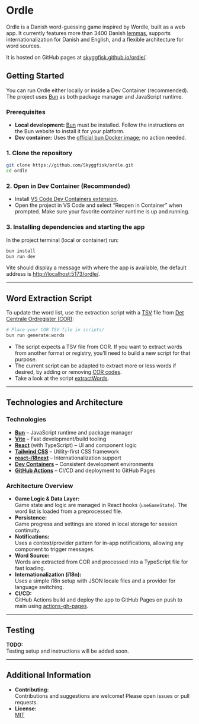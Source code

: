 # Ordle

Ordle is a Danish word-guessing game inspired by Wordle, built as a web app. It currently features more than 3400 Danish [lemmas](<https://en.wikipedia.org/wiki/Lemma_(morphology)>), supports internationalization for Danish and English, and a flexible architecture for word sources.

It is hosted on GitHub pages at [skyggfisk.github.io/ordle/](https://skyggfisk.github.io/ordle/).

## Getting Started

You can run Ordle either locally or inside a Dev Container (recommended). The project uses [Bun](https://bun.sh/) as both package manager and JavaScript runtime.

### Prerequisites

- **Local development:** [Bun](https://bun.sh/) must be installed. Follow the instructions on the Bun website to install it for your platform.
- **Dev container:** Uses the [official bun Docker image](https://bun.sh/docs/installation#docker); no action needed.

### 1. Clone the repository

```bash
git clone https://github.com/Skyggfisk/ordle.git
cd ordle
```

### 2. Open in Dev Container (Recommended)

- Install [VS Code Dev Containers extension](https://marketplace.visualstudio.com/items?itemName=ms-vscode-remote.remote-containers).
- Open the project in VS Code and select “Reopen in Container” when prompted. Make sure your favorite container runtime is up and running.

### 3. Installing dependencies and starting the app

In the project terminal (local or container) run:

```bash
bun install
bun run dev
```

Vite should display a message with where the app is available, the default address is [http://localhost:5173/ordle/](http://localhost:5173/ordle/).

---

## Word Extraction Script

To update the word list, use the extraction script with a [TSV](https://en.wikipedia.org/wiki/Tab-separated_values) file from [Det Centrale Ordregister (COR)](https://ordregister.dk):

```bash
# Place your COR TSV file in scripts/
bun run generate:words
```

- The script expects a TSV file from COR. If you want to extract words from another format or registry, you’ll need to build a new script for that purpose.
- The current script can be adapted to extract more or less words if desired, by adding or removing [COR codes](https://ordregister.dk/doc/COR.html).
- Take a look at the script [extractWords](scripts/extractWords.ts).

---

## Technologies and Architecture

### Technologies

- **[Bun](https://bun.sh/)** – JavaScript runtime and package manager
- **[Vite](https://vitejs.dev/)** – Fast development/build tooling
- **[React](https://react.dev/)** (with TypeScript) – UI and component logic
- **[Tailwind CSS](https://tailwindcss.com/)** – Utility-first CSS framework
- **[react-i18next](https://react.i18next.com/)** – Internationalization support
- **[Dev Containers](https://code.visualstudio.com/docs/devcontainers/containers)** – Consistent development environments
- **[GitHub Actions](https://github.com/features/actions)** – CI/CD and deployment to GitHub Pages

### Architecture Overview

- **Game Logic & Data Layer:**  
  Game state and logic are managed in React hooks (`useGameState`). The word list is loaded from a preprocessed file.
- **Persistence:**  
  Game progress and settings are stored in local storage for session continuity.
- **Notifications:**  
  Uses a context/provider pattern for in-app notifications, allowing any component to trigger messages.
- **Word Source:**  
  Words are extracted from COR and processed into a TypeScript file for fast loading.
- **Internationalization (i18n):**  
  Uses a simple i18n setup with JSON locale files and a provider for language switching.
- **CI/CD:**  
  GitHub Actions build and deploy the app to GitHub Pages on push to main using [actions-gh-pages](https://github.com/peaceiris/actions-gh-pages).

---

## Testing

**TODO:**  
Testing setup and instructions will be added soon.

---

## Additional Information

- **Contributing:**  
  Contributions and suggestions are welcome! Please open issues or pull requests.
- **License:**  
  [MIT](LICENSE)
